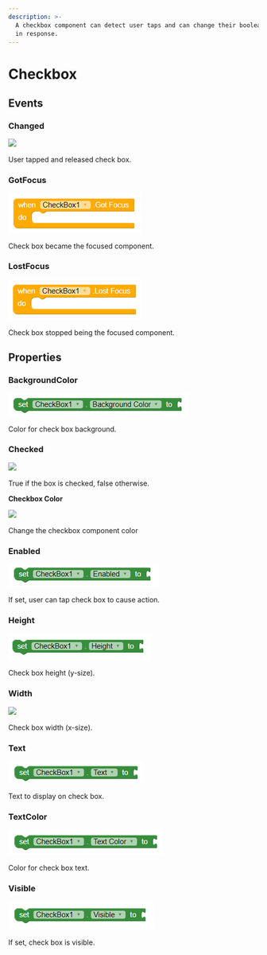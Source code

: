 ```yaml
---
description: >-
  A checkbox component can detect user taps and can change their boolean state
  in response.
---
```


# Checkbox

## Events

### Changed

![](../../.gitbook/assets/changed.png)

User tapped and released check box.

### GotFocus

![](../../.gitbook/assets/gotfocus-1.png)

Check box became the focused component.

### LostFocus

![](../../.gitbook/assets/lostfocus-1.png)

Check box stopped being the focused component.

## Properties

### BackgroundColor

![](../../.gitbook/assets/backgroundcolor-1.png)

Color for check box background.

### Checked

![](../../.gitbook/assets/checked.png)

True if the box is checked, false otherwise.

**Checkbox Color**

![](../../.gitbook/assets/checkboxcolor.png)

Change the checkbox component color

### Enabled

![](../../.gitbook/assets/enabled-1.png)

If set, user can tap check box to cause action.

### Height

![](../../.gitbook/assets/height-1.png)

Check box height \(y-size\).

### Width

![](../../.gitbook/assets/width.png)

Check box width \(x-size\).

### Text

![](../../.gitbook/assets/text-2.png)

Text to display on check box.

### TextColor

![](../../.gitbook/assets/textcolor-1.png)

Color for check box text.

### Visible

![](../../.gitbook/assets/visible-1.png)

If set, check box is visible.

